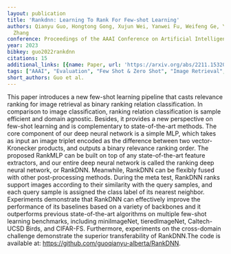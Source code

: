 ```yaml
---
layout: publication
title: 'Rankdnn: Learning To Rank For Few-shot Learning'
authors: Qianyu Guo, Hongtong Gong, Xujun Wei, Yanwei Fu, Weifeng Ge, Yizhou Yu, Wenqiang
  Zhang
conference: Proceedings of the AAAI Conference on Artificial Intelligence
year: 2023
bibkey: guo2022rankdnn
citations: 15
additional_links: [{name: Paper, url: 'https://arxiv.org/abs/2211.15320'}]
tags: ["AAAI", "Evaluation", "Few Shot & Zero Shot", "Image Retrieval", "Re-Ranking"]
short_authors: Guo et al.
---
```

This paper introduces a new few-shot learning pipeline that casts relevance
ranking for image retrieval as binary ranking relation classification. In
comparison to image classification, ranking relation classification is sample
efficient and domain agnostic. Besides, it provides a new perspective on
few-shot learning and is complementary to state-of-the-art methods. The core
component of our deep neural network is a simple MLP, which takes as input an
image triplet encoded as the difference between two vector-Kronecker products,
and outputs a binary relevance ranking order. The proposed RankMLP can be built
on top of any state-of-the-art feature extractors, and our entire deep neural
network is called the ranking deep neural network, or RankDNN. Meanwhile,
RankDNN can be flexibly fused with other post-processing methods. During the
meta test, RankDNN ranks support images according to their similarity with the
query samples, and each query sample is assigned the class label of its nearest
neighbor. Experiments demonstrate that RankDNN can effectively improve the
performance of its baselines based on a variety of backbones and it outperforms
previous state-of-the-art algorithms on multiple few-shot learning benchmarks,
including miniImageNet, tieredImageNet, Caltech-UCSD Birds, and CIFAR-FS.
Furthermore, experiments on the cross-domain challenge demonstrate the superior
transferability of RankDNN.The code is available at:
https://github.com/guoqianyu-alberta/RankDNN.